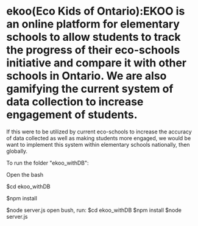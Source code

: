 # ekoo(Eco Kids of Ontario):EKOO is an online platform for elementary schools to allow students to track the progress of their eco-schools initiative and compare it with other schools in Ontario. We are also gamifying the current system of data collection to increase engagement of students.

If this were to be utilized by current eco-schools to increase the accuracy of data collected as well as making students more engaged, we would be want to implement this system within elementary schools nationally, then globally.

To run the folder "ekoo_withDB":

Open the bash

$cd ekoo_withDB

$npm install

$node server.js
open bush, run:
$cd ekoo_withDB
$npm install
$node server.js
